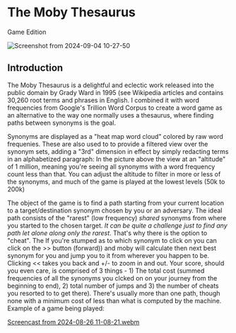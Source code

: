 

# The Moby Thesaurus
Game Edition

![Screenshot from 2024-09-04 10-27-50](https://github.com/user-attachments/assets/e99c6011-fcc1-4133-96ab-bb9f1a434072)


## Introduction

The Moby Thesaurus is a delightful and eclectic work released into the public domain by Grady Ward in 1995 (see Wikipedia articles and contains 30,260 root terms and phrases in English. I combined it with word frequencies from Google's Trillion Word Corpus to create a word game as an alternative to the way one normally uses a thesaurus, where finding paths between synonyms is the goal.

Synonyms are displayed as a "heat map word cloud" colored by raw word frequenies. These are also used to to provide a filtered view over the synonym sets, adding a "3rd" dimension in effect by simply redacting terms in an alphabetized paragraph: In the picture above the view at an "altitude" of 1 million, meaning you're seeing all synonyms with a word frequency count less than that. You can adjust the altitude to filter in more or less of the synonyms, and much of the game is played at the lowest levels (50k to 200k) 

The object of the game is to find a path starting from your current location to a target/destination synonym chosen by you or an adversary. The ideal path consists of the "rarest" (low frequency) *shared* synonyms from where you started to the chosen target. *It can be quite a challenge just to find any path let alone along only the rarest*. That's why there is the option to "cheat". The If you're stumped as to which synonym to click on you can click on the >> button (forward)) and moby will calculate then next best synonym for you and jump you to it from wherever you happen to be. Clicking << takes you back and +/- to zoom in and out. Your score, should you even care, is comprised of 3 things - 1) The total cost (summed frequencies of all the synonyms you clcked on on your journey from the beginning to end), 2) total number of jumps and 3) the number of cheats you resorted to to get there). There's usually more than one path, though none with a minimum cost of less than what is computed by the machine. Example of a game being played:


[Screencast from 2024-08-26 11-08-21.webm](https://github.com/user-attachments/assets/bfde92c3-4e6f-4b77-99fc-f33bc2ef84c8)








